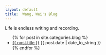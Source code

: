 ```yaml
---
layout: default
title:  Wang, Wei's Blog
---
```

<div id="blogindex">
  <p>Life is endless writing and recording.</p>

  <ul class="posts">
    {% for post in site.categories.blog %}
      <li>
        <a class="postlink" href="{{ post.url }}">{{ post.title }}</a>
        <span class="timestamp">{{ post.date | date_to_string }}</span>
      </li>
    {% endfor %}
  </ul>
</div>
